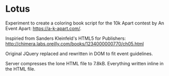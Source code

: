 # Lotus

Experiment to create a coloring book script for the 10k Apart contest by An Event Apart: https://a-k-apart.com/. 

Inspiried from Sanders Kleinfeld's HTML5 for Publishers: http://chimera.labs.oreilly.com/books/1234000000770/ch05.html

Original JQuery replaced and rewritten in DOM to fit event guidelines.

Server compresses the lone HTML file to 7.8kB. Everything written inline in the HTML file. 
